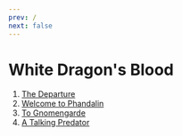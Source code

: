 ```yaml
---
prev: /
next: false
---
```


# White Dragon's Blood

1. [The Departure](the-departure)
2. [Welcome to Phandalin](welcome-to-phandalin)
3. [To Gnomengarde](to-gnomengarde)
4. [A Talking Predator](a-talking-predator)
